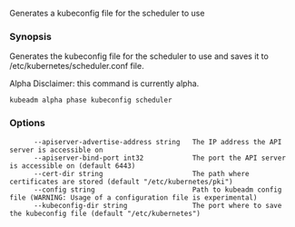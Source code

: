 Generates a kubeconfig file for the scheduler to use

### Synopsis


Generates the kubeconfig file for the scheduler to use and saves it to /etc/kubernetes/scheduler.conf file. 

Alpha Disclaimer: this command is currently alpha.

```
kubeadm alpha phase kubeconfig scheduler
```

### Options

```
      --apiserver-advertise-address string   The IP address the API server is accessible on
      --apiserver-bind-port int32            The port the API server is accessible on (default 6443)
      --cert-dir string                      The path where certificates are stored (default "/etc/kubernetes/pki")
      --config string                        Path to kubeadm config file (WARNING: Usage of a configuration file is experimental)
      --kubeconfig-dir string                The port where to save the kubeconfig file (default "/etc/kubernetes")
```

